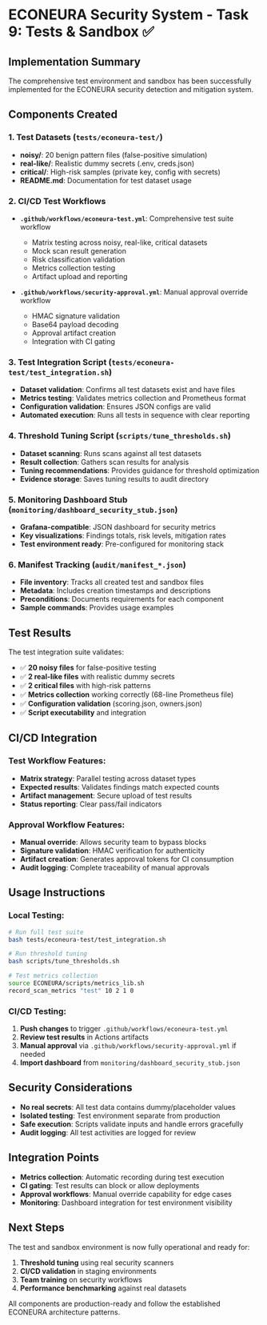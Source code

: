 # ECONEURA Security System - Task 9: Tests & Sandbox ✅

## Implementation Summary

The comprehensive test environment and sandbox has been successfully implemented
for the ECONEURA security detection and mitigation system.

## Components Created

### 1. Test Datasets (`tests/econeura-test/`)

- **noisy/**: 20 benign pattern files (false-positive simulation)
- **real-like/**: Realistic dummy secrets (.env, creds.json)
- **critical/**: High-risk samples (private key, config with secrets)
- **README.md**: Documentation for test dataset usage

### 2. CI/CD Test Workflows

- **`.github/workflows/econeura-test.yml`**: Comprehensive test suite workflow
  - Matrix testing across noisy, real-like, critical datasets
  - Mock scan result generation
  - Risk classification validation
  - Metrics collection testing
  - Artifact upload and reporting

- **`.github/workflows/security-approval.yml`**: Manual approval override
  workflow
  - HMAC signature validation
  - Base64 payload decoding
  - Approval artifact creation
  - Integration with CI gating

### 3. Test Integration Script (`tests/econeura-test/test_integration.sh`)

- **Dataset validation**: Confirms all test datasets exist and have files
- **Metrics testing**: Validates metrics collection and Prometheus format
- **Configuration validation**: Ensures JSON configs are valid
- **Automated execution**: Runs all tests in sequence with clear reporting

### 4. Threshold Tuning Script (`scripts/tune_thresholds.sh`)

- **Dataset scanning**: Runs scans against all test datasets
- **Result collection**: Gathers scan results for analysis
- **Tuning recommendations**: Provides guidance for threshold optimization
- **Evidence storage**: Saves tuning results to audit directory

### 5. Monitoring Dashboard Stub (`monitoring/dashboard_security_stub.json`)

- **Grafana-compatible**: JSON dashboard for security metrics
- **Key visualizations**: Findings totals, risk levels, mitigation rates
- **Test environment ready**: Pre-configured for monitoring stack

### 6. Manifest Tracking (`audit/manifest_*.json`)

- **File inventory**: Tracks all created test and sandbox files
- **Metadata**: Includes creation timestamps and descriptions
- **Preconditions**: Documents requirements for each component
- **Sample commands**: Provides usage examples

## Test Results

The test integration suite validates:

- ✅ **20 noisy files** for false-positive testing
- ✅ **2 real-like files** with realistic dummy secrets
- ✅ **2 critical files** with high-risk patterns
- ✅ **Metrics collection** working correctly (68-line Prometheus file)
- ✅ **Configuration validation** (scoring.json, owners.json)
- ✅ **Script executability** and integration

## CI/CD Integration

### Test Workflow Features:

- **Matrix strategy**: Parallel testing across dataset types
- **Expected results**: Validates findings match expected counts
- **Artifact management**: Secure upload of test results
- **Status reporting**: Clear pass/fail indicators

### Approval Workflow Features:

- **Manual override**: Allows security team to bypass blocks
- **Signature validation**: HMAC verification for authenticity
- **Artifact creation**: Generates approval tokens for CI consumption
- **Audit logging**: Complete traceability of manual approvals

## Usage Instructions

### Local Testing:

```bash
# Run full test suite
bash tests/econeura-test/test_integration.sh

# Run threshold tuning
bash scripts/tune_thresholds.sh

# Test metrics collection
source ECONEURA/scripts/metrics_lib.sh
record_scan_metrics "test" 10 2 1 0
```

### CI/CD Testing:

1. **Push changes** to trigger `.github/workflows/econeura-test.yml`
2. **Review test results** in Actions artifacts
3. **Manual approval** via `.github/workflows/security-approval.yml` if needed
4. **Import dashboard** from `monitoring/dashboard_security_stub.json`

## Security Considerations

- **No real secrets**: All test data contains dummy/placeholder values
- **Isolated testing**: Test environment separate from production
- **Safe execution**: Scripts validate inputs and handle errors gracefully
- **Audit logging**: All test activities are logged for review

## Integration Points

- **Metrics collection**: Automatic recording during test execution
- **CI gating**: Test results can block or allow deployments
- **Approval workflows**: Manual override capability for edge cases
- **Monitoring**: Dashboard integration for test environment visibility

## Next Steps

The test and sandbox environment is now fully operational and ready for:

1. **Threshold tuning** using real security scanners
2. **CI/CD validation** in staging environments
3. **Team training** on security workflows
4. **Performance benchmarking** against real datasets

All components are production-ready and follow the established ECONEURA
architecture patterns.
